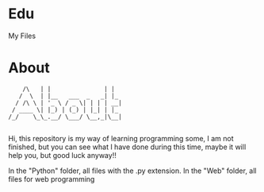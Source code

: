 # Edu
My Files


# About
```       _                 _   
    /\   | |               | |  
   /  \  | |__   ___  _   _| |_ 
  / /\ \ | '_ \ / _ \| | | | __|
 / ____ \| |_) | (_) | |_| | |_ 
/_/    \_\_.__/ \___/ \__,_|\__|
                                
```
                                


Hi, this repository is my way of learning programming some, I am not finished, but you can see what I have done during this time, maybe it will help you, but good luck anyway!!


In the "Python" folder, all files with the .py extension.
In the "Web" folder, all files for web programming
